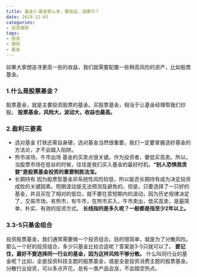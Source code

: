 ```yaml
---
title: 基金3-基金那么多，要收益，选哪只？
date: 2019-12-03
categories: 
- 投资理财
tags: 
- 投资
- 理财
- 基金
---
```


如果大家想追寻更高一些的收益，我们就需要配置一些稍高风险的资产，比如股票基金。
### 1.什么是股票基金？
股票基金，就是主要投资股票的基金。买股票基金，相当于让基金经理帮我们炒股。
**股票基金，风险大，波动大，收益也最高。**
### 2.盈利三要素
- 选对基金
打铁还需自身硬，选对基金当然很重要。我们一定要掌握选好基金的方法论，才不会踏入陷阱。
- 熊市进场，牛市出场
基金的买卖点很关键。作为投资者，要低买高卖。所以，当股票市场在低谷的时候，往往是我们买入基金的最好时机。**“别人恐惧我贪婪”是股票基金投资的重要制胜法宝。**
- 长期持有
因为股票型基金非系统性风险较低，所以能否长期持有成为决定投资成败的关键因素。短期波动是无法预测及避免的，但是，只要选择了一只好的基金，并且买在了相对的低位，就不要在意短期内的波动，因为历史规律决定了，交易市场，有熊市，有牛市，在熊市买入，牛市卖出，低买高卖，是最简单、朴实、有效的投资方式。
**长线指的是多久呢？一般都是指至少2年以上。**
### 3.3-5只基金组合
投资股票基金，我们通常需要做一个投资组合。目的很简单，就是为了分散风险。
那么一个好的投资组合，多少只基金比较合适呢？答案是3-5只就可以了。
**要记住，最好不要选择同一行业的基金，因为这样风险不够分散。**
什么叫同行业的基金呢？比如，全是投资科技主题的股票基金，或是全是投资消费主题的股票基金。
分散行业投资，可以多点开花，总有一类产品会涨，不会踏空热点。
